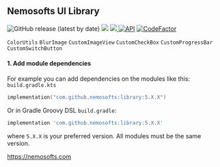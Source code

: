 ## Nemosofts UI Library
![GitHub release (latest by date)](https://img.shields.io/github/v/release/nemosofts/library)
[![](https://jitpack.io/v/nemosofts/library.svg)](https://jitpack.io/)
<a href="https://github.com/nemosofts/library">
    <img src="https://komarev.com/ghpvc/?username=nemosofts&style=flat&color=red">
</a>
[![API](https://img.shields.io/badge/API-23%2B-brightgreen.svg?style=flat)](https://android-arsenal.com/api?level=23)
[![CodeFactor](https://www.codefactor.io/repository/github/nemosofts/library/badge)](https://www.codefactor.io/repository/github/nemosofts/library)

`ColorUtils`
`BlurImage`
`CustomImageView`
`CustomCheckBox`
`CustomProgressBar`
`CustomSwitchButton`

#### 1. Add module dependencies
For example you can add dependencies on the modules like this:
`build.gradle.kts`


```kotlin
implementation("com.github.nemosofts:library:5.X.X")
```

Or in Gradle Groovy DSL `build.gradle`:

```groovy
implementation 'com.github.nemosofts:library:5.X.X'
```
where `5.X.X` is your preferred version. All modules must be the same version.

https://nemosofts.com



